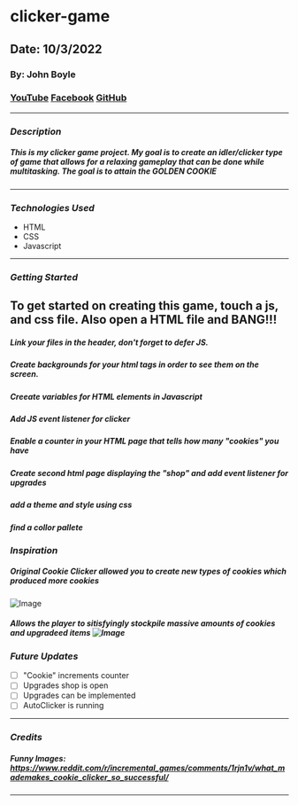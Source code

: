 # clicker-game

## Date: 10/3/2022


### By: John Boyle

### [YouTube](https://www.youtube.com/watch?v=GHk33gqBM1c&list=RDGHk33gqBM1c&start_radio=1) [Facebook](https://www.facebook.com) [GitHub](https://github.com/stardust-4/)

---

### **_Description_**

##### This is my clicker game project. My goal is to create an idler/clicker type of game that allows for a relaxing gameplay that can be done while multitasking. The goal is to attain the GOLDEN COOKIE

---

### **_Technologies Used_**

- HTML
- CSS
- Javascript

---

### **_Getting Started_**

## To get started on creating this game, touch a js, and css file. Also open a HTML file and BANG!!!
##### Link your files in the header, don't forget to defer JS.
##### Create backgrounds for your html tags in order to see them on the screen.
##### Creeate variables for HTML elements in Javascript 
##### Add JS event listener for clicker
##### Enable a counter in your HTML page that tells how many "cookies" you have
##### Create second html page displaying the "shop" and add event listener for upgrades
##### add a theme and style using css
##### find a collor pallete

### **_Inspiration_**

##### Original Cookie Clicker allowed you to create new types of cookies which produced more cookies

![Image](https://i.redd.it/03if0rxyj6t01.png)


##### Allows the player to sitisfyingly stockpile massive amounts of cookies and upgradeed items ![Image](https://i.redd.it/ebhsggjtl3n71.jpg)


### **_Future Updates_**

- [ ] "Cookie" increments counter
- [ ] Upgrades shop is open
- [ ] Upgrades can be implemented
- [ ] AutoClicker is running

---

### **_Credits_**

##### Funny Images: https://www.reddit.com/r/incremental_games/comments/1rjn1v/what_mademakes_cookie_clicker_so_successful/

---
